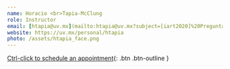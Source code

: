 ```yaml
---
name: Horacio <br>Tapia-McClung
role: Instructor
email: [htapia@uv.mx](mailto:htapia@uv.mx?subject=[iart2020]%20Pregunta)
website: https://uv.mx/personal/htapia
photo: /assets/htapia_face.png
---
```


[Ctrl-click to schedule an appointment](https://teams.microsoft.com/_#/scheduling-form/?conversationId=19:15cd6a92462c4db1a6873c97d8282249@thread.tacv2&isGroup=true){: .btn .btn-outline }
